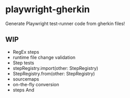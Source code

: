# playwright-gherkin

Generate Playwright test-runner code from gherkin files!

## WIP

- RegEx steps
- runtime file change validation
- Step tests
- stepRegistry.import(other: StepRegistry)
- StepRegistry.from(other: StepRegistry)
- sourcemaps
- on-the-fly conversion
- steps And